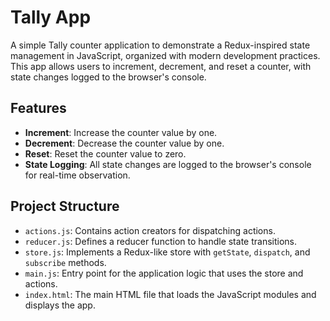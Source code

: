 # Tally App

A simple Tally counter application to demonstrate a Redux-inspired state management in JavaScript, organized with modern development practices. This app allows users to increment, decrement, and reset a counter, with state changes logged to the browser's console.

## Features

- **Increment**: Increase the counter value by one.
- **Decrement**: Decrease the counter value by one.
- **Reset**: Reset the counter value to zero.
- **State Logging**: All state changes are logged to the browser's console for real-time observation.

## Project Structure

- `actions.js`: Contains action creators for dispatching actions.
- `reducer.js`: Defines a reducer function to handle state transitions.
- `store.js`: Implements a Redux-like store with `getState`, `dispatch`, and `subscribe` methods.
- `main.js`: Entry point for the application logic that uses the store and actions.
- `index.html`: The main HTML file that loads the JavaScript modules and displays the app.
